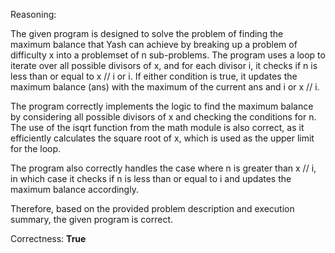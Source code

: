 Reasoning:

The given program is designed to solve the problem of finding the maximum balance that Yash can achieve by breaking up a problem of difficulty x into a problemset of n sub-problems. The program uses a loop to iterate over all possible divisors of x, and for each divisor i, it checks if n is less than or equal to x // i or i. If either condition is true, it updates the maximum balance (ans) with the maximum of the current ans and i or x // i.

The program correctly implements the logic to find the maximum balance by considering all possible divisors of x and checking the conditions for n. The use of the isqrt function from the math module is also correct, as it efficiently calculates the square root of x, which is used as the upper limit for the loop.

The program also correctly handles the case where n is greater than x // i, in which case it checks if n is less than or equal to i and updates the maximum balance accordingly.

Therefore, based on the provided problem description and execution summary, the given program is correct.

Correctness: **True**